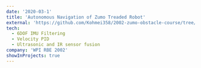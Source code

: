 ```yaml
---
date: '2020-03-1'
title: 'Autonomous Navigation of Zumo Treaded Robot'
external: 'https://github.com/Kohmei358/2002-zumo-obstacle-course/tree/master'
tech:
  - 6DOF IMU Filtering
  - Velocity PID
  - Ultrasonic and IR sensor fusion
company: 'WPI RBE 2002'
showInProjects: true
---
```

